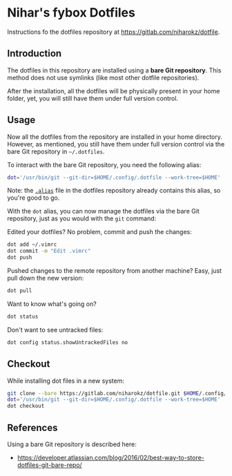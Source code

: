 # Nihar's fybox Dotfiles

Instructions fo the dotfiles repository at <https://gitlab.com/niharokz/dotfile>.

## Introduction

The dotfiles in this repository are installed using a **bare Git repository**. 
This method does not use symlinks (like most other dotfile repositories).

After the installation, all the dotfiles will be physically present in your home folder, yet, 
you will still have them under full version control.

## Usage

Now all the dotfiles from the repository are installed in your home directory. 
However, as mentioned, you still have them under full version control via the bare Git repository in `~/.dotfiles`.

To interact with the bare Git repository, you need the following alias:

~~~bash
dot='/usr/bin/git --git-dir=$HOME/.config/.dotfile --work-tree=$HOME'
~~~


Note: the [`.alias`](https://gitlab.com/niharokz/dotfile/.config/.alias) file in the dotfiles repository already contains this alias, so you're good to go.

With the `dot` alias, you can now manage the dotfiles via the bare Git repository, just as you would with the `git` command:

Edited your dotfiles? No problem, commit and push the changes:

~~~bash
dot add ~/.vimrc
dot commit -m "Edit .vimrc"
dot push
~~~

Pushed changes to the remote repository from another machine? Easy, just pull down the new version:

~~~bash
dot pull
~~~

Want to know what's going on?

~~~bash
dot status
~~~

Don't want to see untracked files:

~~~bash
dot config status.showUntrackedFiles no
~~~

## Checkout
While installing dot files in a new system:
~~~bash
git clone --bare https://gitlab.com/niharokz/dotfile.git $HOME/.config/.dotfile
dot='/usr/bin/git --git-dir=$HOME/.config/.dotfile --work-tree=$HOME'
dot checkout
~~~

## References

Using a bare Git repository is described here:

- <https://developer.atlassian.com/blog/2016/02/best-way-to-store-dotfiles-git-bare-repo/>
